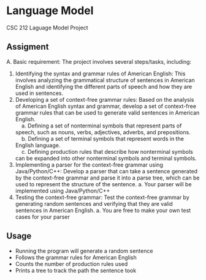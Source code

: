 # Language Model
CSC 212 Laguage Model Project

## Assigment 

A. Basic requirement: The project involves several steps/tasks, including:

1. Identifying the syntax and grammar rules of American English: This involves analyzing the grammatical structure of sentences in American English and identifying the different parts of speech and how they are used in sentences.
2. Developing a set of context-free grammar rules: Based on the analysis of American English syntax and grammar, develop a set of context-free grammar rules that can be used to generate valid sentences in American English.
  <br />&nbsp;&nbsp;&nbsp; a. Defining a set of nonterminal symbols that represent parts of speech, such as nouns, verbs, adjectives, adverbs, and prepositions.
  <br />&nbsp;&nbsp;&nbsp; b. Defining a set of terminal symbols that represent words in the English language.
  <br />&nbsp;&nbsp;&nbsp; c. Defining production rules that describe how nonterminal symbols can be expanded
  into other nonterminal symbols and terminal symbols.
3. Implementing a parser for the context-free grammar using Java/Python/C++: Develop a
parser that can take a sentence generated by the context-free grammar and parse it into a parse tree, which can be used to represent the structure of the sentence.
a. Your parser will be implemented using Java/Python/C++
4. Testing the context-free grammar: Test the context-free grammar by generating random sentences and verifying that they are valid sentences in American English.
a. You are free to make your own test cases for your parser


## Usage 
- Running the program will generate a random sentence
- Follows the grammar rules for American English
- Counts the number of production rules used
- Prints a tree to track the path the sentence took
